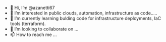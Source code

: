 - 👋 Hi, I’m @azanetti67
- 👀 I’m interested in public clouds, automation, infrastructure as code.....
- 🌱 I’m currently learning bulding code for infrastructure deployments, IaC tools (terraform).
- 💞️ I’m looking to collaborate on ...
- 📫 How to reach me ...

<!---
azanetti67/azanetti67 is a ✨ special ✨ repository because its `README.md` (this file) appears on your GitHub profile.
You can click the Preview link to take a look at your changes.
--->
